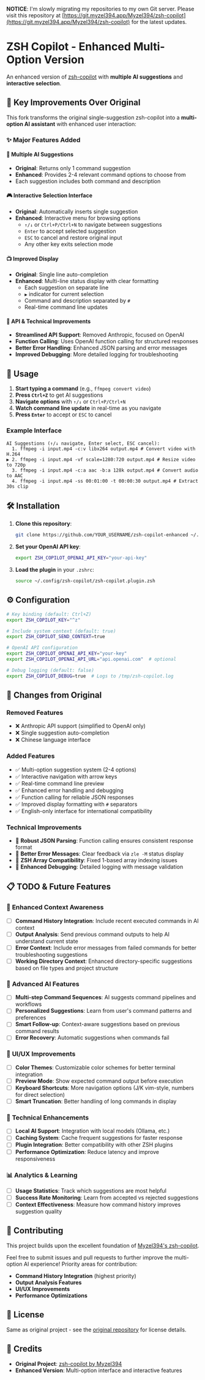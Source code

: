 **NOTICE**: I'm slowly migrating my repositories to my own Git server. Please visit this repository at [https://git.myzel394.app/Myzel394/zsh-copilot](https://git.myzel394.app/Myzel394/zsh-copilot) for the latest updates.

# ZSH Copilot - Enhanced Multi-Option Version

An enhanced version of [zsh-copilot](https://github.com/Myzel394/zsh-copilot) with **multiple AI suggestions** and **interactive selection**.

## 🚀 Key Improvements Over Original

This fork transforms the original single-suggestion zsh-copilot into a **multi-option AI assistant** with enhanced user interaction:

### ✨ Major Features Added

#### 🎯 **Multiple AI Suggestions**
- **Original**: Returns only 1 command suggestion
- **Enhanced**: Provides 2-4 relevant command options to choose from
- Each suggestion includes both command and description

#### 🎮 **Interactive Selection Interface** 
- **Original**: Automatically inserts single suggestion
- **Enhanced**: Interactive menu for browsing options
  - `↑/↓` or `Ctrl+P/Ctrl+N` to navigate between suggestions
  - `Enter` to accept selected suggestion
  - `ESC` to cancel and restore original input
  - Any other key exits selection mode

#### 📺 **Improved Display**
- **Original**: Single line auto-completion
- **Enhanced**: Multi-line status display with clear formatting
  - Each suggestion on separate line
  - `▶` indicator for current selection
  - Command and description separated by `#`
  - Real-time command line updates

#### 🔧 **API & Technical Improvements**
- **Streamlined API Support**: Removed Anthropic, focused on OpenAI
- **Function Calling**: Uses OpenAI function calling for structured responses
- **Better Error Handling**: Enhanced JSON parsing and error messages
- **Improved Debugging**: More detailed logging for troubleshooting

## 📖 Usage

1. **Start typing a command** (e.g., `ffmpeg convert video`)
2. **Press `Ctrl+Z`** to get AI suggestions
3. **Navigate options** with `↑/↓` or `Ctrl+P/Ctrl+N`
4. **Watch command line update** in real-time as you navigate
5. **Press `Enter`** to accept or `ESC` to cancel

### Example Interface
```
AI Suggestions (↑/↓ navigate, Enter select, ESC cancel):
  1. ffmpeg -i input.mp4 -c:v libx264 output.mp4 # Convert video with H.264
▶ 2. ffmpeg -i input.mp4 -vf scale=1280:720 output.mp4 # Resize video to 720p  
  3. ffmpeg -i input.mp4 -c:a aac -b:a 128k output.mp4 # Convert audio to AAC
  4. ffmpeg -i input.mp4 -ss 00:01:00 -t 00:00:30 output.mp4 # Extract 30s clip
```

## 🛠 Installation

1. **Clone this repository**:
   ```bash
   git clone https://github.com/YOUR_USERNAME/zsh-copilot-enhanced ~/.config/zsh-copilot
   ```

2. **Set your OpenAI API key**:
   ```bash
   export ZSH_COPILOT_OPENAI_API_KEY="your-api-key"
   ```

3. **Load the plugin** in your `.zshrc`:
   ```bash
   source ~/.config/zsh-copilot/zsh-copilot.plugin.zsh
   ```

## ⚙️ Configuration

```bash
# Key binding (default: Ctrl+Z)
export ZSH_COPILOT_KEY="^z"

# Include system context (default: true)
export ZSH_COPILOT_SEND_CONTEXT=true

# OpenAI API configuration
export ZSH_COPILOT_OPENAI_API_KEY="your-key"
export ZSH_COPILOT_OPENAI_API_URL="api.openai.com"  # optional

# Debug logging (default: false)
export ZSH_COPILOT_DEBUG=true  # Logs to /tmp/zsh-copilot.log
```

## 🔄 Changes from Original

### Removed Features
- ❌ Anthropic API support (simplified to OpenAI only)
- ❌ Single suggestion auto-completion
- ❌ Chinese language interface

### Added Features  
- ✅ Multi-option suggestion system (2-4 options)
- ✅ Interactive navigation with arrow keys
- ✅ Real-time command line preview
- ✅ Enhanced error handling and debugging
- ✅ Function calling for reliable JSON responses
- ✅ Improved display formatting with `#` separators
- ✅ English-only interface for international compatibility

### Technical Improvements
- 🔧 **Robust JSON Parsing**: Function calling ensures consistent response format
- 🔧 **Better Error Messages**: Clear feedback via `zle -M` status display
- 🔧 **ZSH Array Compatibility**: Fixed 1-based array indexing issues
- 🔧 **Enhanced Debugging**: Detailed logging with message validation

## 📋 TODO & Future Features

### 🎯 **Enhanced Context Awareness**
- [ ] **Command History Integration**: Include recent executed commands in AI context
- [ ] **Output Analysis**: Send previous command outputs to help AI understand current state
- [ ] **Error Context**: Include error messages from failed commands for better troubleshooting suggestions
- [ ] **Working Directory Context**: Enhanced directory-specific suggestions based on file types and project structure

### 🚀 **Advanced AI Features**
- [ ] **Multi-step Command Sequences**: AI suggests command pipelines and workflows
- [ ] **Personalized Suggestions**: Learn from user's command patterns and preferences
- [ ] **Smart Follow-up**: Context-aware suggestions based on previous command results
- [ ] **Error Recovery**: Automatic suggestions when commands fail

### 🎨 **UI/UX Improvements**
- [ ] **Color Themes**: Customizable color schemes for better terminal integration
- [ ] **Preview Mode**: Show expected command output before execution
- [ ] **Keyboard Shortcuts**: More navigation options (J/K vim-style, numbers for direct selection)
- [ ] **Smart Truncation**: Better handling of long commands in display

### 🔧 **Technical Enhancements**
- [ ] **Local AI Support**: Integration with local models (Ollama, etc.)
- [ ] **Caching System**: Cache frequent suggestions for faster response
- [ ] **Plugin Integration**: Better compatibility with other ZSH plugins
- [ ] **Performance Optimization**: Reduce latency and improve responsiveness

### 📊 **Analytics & Learning**
- [ ] **Usage Statistics**: Track which suggestions are most helpful
- [ ] **Success Rate Monitoring**: Learn from accepted vs rejected suggestions
- [ ] **Context Effectiveness**: Measure how command history improves suggestion quality

## 🤝 Contributing

This project builds upon the excellent foundation of [Myzel394's zsh-copilot](https://github.com/Myzel394/zsh-copilot). 

Feel free to submit issues and pull requests to further improve the multi-option AI experience! Priority areas for contribution:
- **Command History Integration** (highest priority)
- **Output Analysis Features**
- **UI/UX Improvements**
- **Performance Optimizations**

## 📄 License

Same as original project - see the [original repository](https://github.com/Myzel394/zsh-copilot) for license details.

## 🙏 Credits

- **Original Project**: [zsh-copilot by Myzel394](https://github.com/Myzel394/zsh-copilot)
- **Enhanced Version**: Multi-option interface and interactive features

